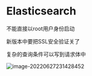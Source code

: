 # Elasticsearch

不能直接以root用户身份启动

新版本中要把SSL安全验证关了

复杂的查询条件可以写到请求体中

![image-20220627231428452](C:\Users\yaosu\AppData\Roaming\Typora\typora-user-images\image-20220627231428452.png)